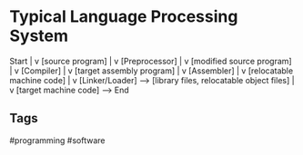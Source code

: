 # Typical Language Processing System

Start
|
v
[source program]
    |
    v
[Preprocessor]
    |
    v
[modified source program]
    |
    v
[Compiler]
    |
    v
[target assembly program]
    |
    v
[Assembler]
    |
    v
[relocatable machine code]
    |
    v
[Linker/Loader] --> [library files, relocatable object files]
    |
    v
[target machine code] --> End

## Tags
#programming #software
